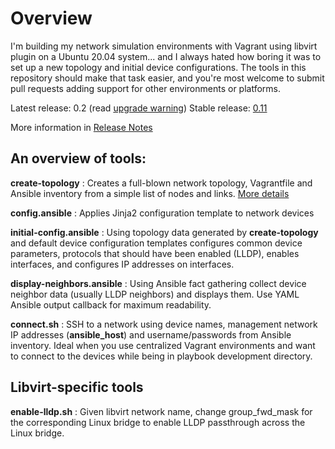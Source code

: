 # Overview

I'm building my network simulation environments with Vagrant using libvirt plugin on a Ubuntu 20.04 system... and I always hated how boring it was to set up a new topology and initial device configurations. The tools in this repository should make that task easier, and you're most welcome to submit pull requests adding support for other environments or platforms.

Latest release: 0.2 (read [upgrade warning](https://netsim-tools.readthedocs.io/en/latest/release.html))
Stable release: [0.11](https://github.com/ipspace/netsim-tools/releases/tag/release_0.11)

More information in [Release Notes](https://netsim-tools.readthedocs.io/en/latest/release.html)

## An overview of tools:

**create-topology**
: Creates a full-blown network topology, Vagrantfile and Ansible inventory from a simple list of nodes and links. [More details](https://netsim-tools.readthedocs.io/en/latest/)

**config.ansible**
: Applies Jinja2 configuration template to network devices

**initial-config.ansible**
: Using topology data generated by **create-topology** and default device configuration templates configures common device parameters, protocols that should have been enabled (LLDP), enables interfaces, and configures IP addresses on interfaces.

**display-neighbors.ansible**
: Using Ansible fact gathering collect device neighbor data (usually LLDP neighbors) and displays them. Use YAML Ansible output callback for maximum readability.

**connect.sh**
: SSH to a network using device names, management network IP addresses (**ansible_host**) and username/passwords from Ansible inventory. Ideal when you use centralized Vagrant environments and want to connect to the devices while being in playbook development directory.

## Libvirt-specific tools

**enable-lldp.sh**
: Given libvirt network name, change group_fwd_mask for the corresponding Linux bridge to enable LLDP passthrough across the Linux bridge.
